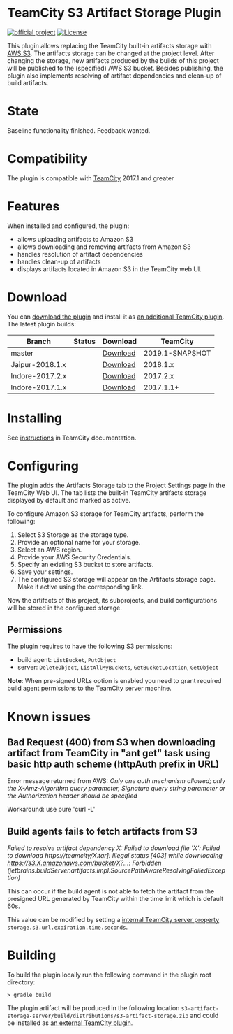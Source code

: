 # TeamCity S3 Artifact Storage Plugin

[![official project](http://jb.gg/badges/official.svg)](https://confluence.jetbrains.com/display/ALL/JetBrains+on+GitHub) [![License](https://img.shields.io/badge/License-Apache%202.0-blue.svg)](https://opensource.org/licenses/Apache-2.0)

This plugin allows replacing the TeamCity built-in artifacts storage with [AWS S3](https://aws.amazon.com/s3/). The artifacts storage can be changed at the project level. After changing the storage, new artifacts produced by the builds of this project will be published to the (specified) AWS S3 bucket. Besides publishing, the plugin also implements resolving of artifact dependencies and clean-up of build artifacts.

# State

Baseline functionality finished. Feedback wanted.

# Compatibility

The plugin is compatible with [TeamCity](https://www.jetbrains.com/teamcity/download/) 2017.1 and greater

# Features

When installed and configured, the plugin:
* allows uploading artifacts to Amazon S3
* allows downloading and removing artifacts from Amazon S3
* handles resolution of artifact dependencies
* handles clean-up of artifacts 
* displays artifacts located in Amazon S3 in the TeamCity web UI.

# Download

You can [download the plugin](https://plugins.jetbrains.com/plugin/9623-s3-artifact-storage) and install it as [an additional TeamCity plugin](https://confluence.jetbrains.com/display/TCDL/Installing+Additional+Plugins). The latest plugin builds:

| Branch          | Status                                                                                                                                                                                                                                                                                                      | Download                                                                                                                                                                    | TeamCity        |
|-----------------|-------------------------------------------------------------------------------------------------------------------------------------------------------------------------------------------------------------------------------------------------------------------------------------------------------------|-----------------------------------------------------------------------------------------------------------------------------------------------------------------------------|-----------------|
| master          | <a href="https://teamcity.jetbrains.com/viewType.html?buildTypeId=TeamCityPluginsByJetBrains_AwsS3ArtifactStorage_TeamCityTrunk&guest=1"><img src="https://teamcity.jetbrains.com/app/rest/builds/buildType:(id:TeamCityPluginsByJetBrains_AwsS3ArtifactStorage_TeamCity20181)/statusIcon.svg" alt=""/></a> | [Download](https://teamcity.jetbrains.com/repository/download/TeamCityPluginsByJetBrains_AwsS3ArtifactStorage_TeamCityTrunk/.lastSuccessful/s3-artifact-storage.zip?guest=1)| 2019.1-SNAPSHOT |
| Jaipur-2018.1.x | <a href="https://teamcity.jetbrains.com/viewType.html?buildTypeId=TeamCityPluginsByJetBrains_AwsS3ArtifactStorage_TeamCity20181&guest=1"><img src="https://teamcity.jetbrains.com/app/rest/builds/buildType:(id:TeamCityPluginsByJetBrains_AwsS3ArtifactStorage_TeamCity20181)/statusIcon.svg" alt=""/></a> | [Download](https://teamcity.jetbrains.com/repository/download/TeamCityPluginsByJetBrains_AwsS3ArtifactStorage_TeamCity20181/.lastSuccessful/s3-artifact-storage.zip?guest=1)| 2018.1.x        |
| Indore-2017.2.x | <a href="https://teamcity.jetbrains.com/viewType.html?buildTypeId=TeamCityPluginsByJetBrains_AwsS3ArtifactStorage_TeamCity20172&guest=1"><img src="https://teamcity.jetbrains.com/app/rest/builds/buildType:(id:TeamCityPluginsByJetBrains_AwsS3ArtifactStorage_TeamCity20172)/statusIcon.svg" alt=""/></a> | [Download](https://teamcity.jetbrains.com/repository/download/TeamCityPluginsByJetBrains_AwsS3ArtifactStorage_TeamCity20172/.lastSuccessful/s3-artifact-storage.zip?guest=1)| 2017.2.x        |
| Indore-2017.1.x | <a href="https://teamcity.jetbrains.com/viewType.html?buildTypeId=TeamCityPluginsByJetBrains_AwsS3ArtifactStorage_TeamCity20171&guest=1"><img src="https://teamcity.jetbrains.com/app/rest/builds/buildType:(id:TeamCityPluginsByJetBrains_AwsS3ArtifactStorage_TeamCity20171)/statusIcon.svg" alt=""/></a> | [Download](https://teamcity.jetbrains.com/repository/download/TeamCityPluginsByJetBrains_AwsS3ArtifactStorage_TeamCity20171/.lastSuccessful/s3-artifact-storage.zip?guest=1)| 2017.1.1+       |

# Installing

See [instructions](https://confluence.jetbrains.com/display/TCDL/Installing+Additional+Plugins) in TeamCity documentation.

# Configuring 

The plugin adds the Artifacts Storage tab to the Project Settings page in the TeamCity Web UI. 
The tab lists the built-in TeamCity artifacts storage displayed by default and marked as active.

To configure Amazon S3 storage for TeamCity artifacts, perform the following:
1. Select S3 Storage as the storage type.
2. Provide an optional name for your storage.
3. Select an AWS region.
4. Provide your AWS Security Credentials.
5. Specify an existing S3 bucket to store artifacts.
6. Save your settings.
7. The configured S3 storage will appear on the Artifacts storage page. Make it active using the corresponding link.

Now the artifacts of this project, its subprojects, and build configurations will be stored in the configured storage.

## Permissions

The plugin requires to have the following S3 permissions:

* build agent: `ListBucket`, `PutObject`
* server: `DeleteObject`, `ListAllMyBuckets`, `GetBucketLocation`, `GetObject`

**Note**: When pre-signed URLs option is enabled you need to grant required build agent permissions to the TeamCity server machine.

# Known issues

## Bad Request (400) from S3 when downloading artifact from TeamCity in "ant get" task using basic http auth scheme (httpAuth prefix in URL)

Error message returned from AWS: 
*Only one auth mechanism allowed; only the X-Amz-Algorithm query parameter, Signature query string parameter or the Authorization header should be specified*

Workaround: use pure 'curl -L'

## Build agents fails to fetch artifacts from S3
*Failed to resolve artifact dependency X: Failed to download file 'X': Failed to download https://teamcity/X.tar]: Illegal status [403] while downloading https://s3.X.amazonaws.com/bucket/X?...: Forbidden (jetbrains.buildServer.artifacts.impl.SourcePathAwareResolvingFailedException)*

This can occur if the build agent is not able to fetch the artifact from the presigned URL generated by TeamCity within the time limit which is default 60s.

This value can be modified by setting a [internal TeamCity server property](https://confluence.jetbrains.com/display/TCDL/Configuring+TeamCity+Server+Startup+Properties) `storage.s3.url.expiration.time.seconds`.

# Building 

To build the plugin locally run the following command in the plugin root directory:
```
> gradle build
```

The plugin artifact will be produced in the following location `s3-artifact-storage-server/build/distributions/s3-artifact-storage.zip` and could be installed as [an external TeamCity plugin](https://confluence.jetbrains.com/display/TCDL/Installing+Additional+Plugins).

